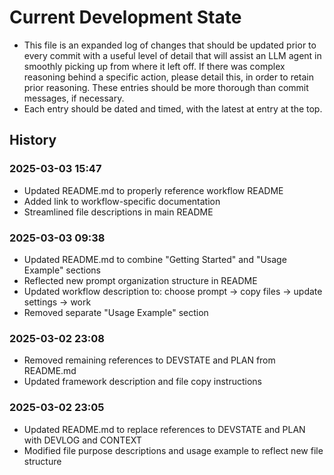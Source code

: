 # Current Development State

- This file is an expanded log of changes that should be updated prior to every commit with a useful level of detail that will assist an LLM agent in smoothly picking up from where it left off. If there was complex reasoning behind a specific action, please detail this, in order to retain prior reasoning. These entries should be more thorough than commit messages, if necessary.
- Each entry should be dated and timed, with the latest at entry at the top.

## History

### 2025-03-03 15:47
- Updated README.md to properly reference workflow README
- Added link to workflow-specific documentation
- Streamlined file descriptions in main README

### 2025-03-03 09:38
- Updated README.md to combine "Getting Started" and "Usage Example" sections
- Reflected new prompt organization structure in README
- Updated workflow description to: choose prompt → copy files → update settings → work
- Removed separate "Usage Example" section

### 2025-03-02 23:08
- Removed remaining references to DEVSTATE and PLAN from README.md
- Updated framework description and file copy instructions

### 2025-03-02 23:05
- Updated README.md to replace references to DEVSTATE and PLAN with DEVLOG and CONTEXT
- Modified file purpose descriptions and usage example to reflect new file structure
